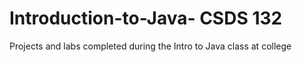 # Introduction-to-Java- CSDS 132
Projects  and labs completed during the Intro to Java class at college 
